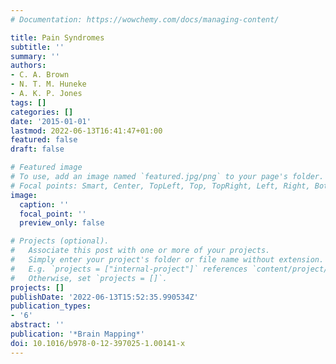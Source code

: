 ```yaml
---
# Documentation: https://wowchemy.com/docs/managing-content/

title: Pain Syndromes
subtitle: ''
summary: ''
authors:
- C. A. Brown
- N. T. M. Huneke
- A. K. P. Jones
tags: []
categories: []
date: '2015-01-01'
lastmod: 2022-06-13T16:41:47+01:00
featured: false
draft: false

# Featured image
# To use, add an image named `featured.jpg/png` to your page's folder.
# Focal points: Smart, Center, TopLeft, Top, TopRight, Left, Right, BottomLeft, Bottom, BottomRight.
image:
  caption: ''
  focal_point: ''
  preview_only: false

# Projects (optional).
#   Associate this post with one or more of your projects.
#   Simply enter your project's folder or file name without extension.
#   E.g. `projects = ["internal-project"]` references `content/project/deep-learning/index.md`.
#   Otherwise, set `projects = []`.
projects: []
publishDate: '2022-06-13T15:52:35.990534Z'
publication_types:
- '6'
abstract: ''
publication: '*Brain Mapping*'
doi: 10.1016/b978-0-12-397025-1.00141-x
---
```

